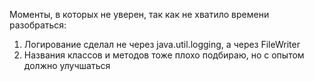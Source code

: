 Моменты, в которых не уверен, так как не хватило времени разобраться:
1. Логирование сделал не через java.util.logging, а через FileWriter
2. Названия классов и методов тоже плохо подбираю, но с опытом должно улучшаться